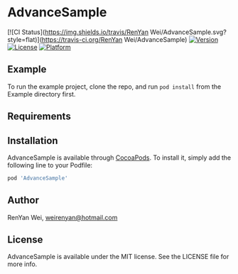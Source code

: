 # AdvanceSample

[![CI Status](https://img.shields.io/travis/RenYan Wei/AdvanceSample.svg?style=flat)](https://travis-ci.org/RenYan Wei/AdvanceSample)
[![Version](https://img.shields.io/cocoapods/v/AdvanceSample.svg?style=flat)](https://cocoapods.org/pods/AdvanceSample)
[![License](https://img.shields.io/cocoapods/l/AdvanceSample.svg?style=flat)](https://cocoapods.org/pods/AdvanceSample)
[![Platform](https://img.shields.io/cocoapods/p/AdvanceSample.svg?style=flat)](https://cocoapods.org/pods/AdvanceSample)

## Example

To run the example project, clone the repo, and run `pod install` from the Example directory first.

## Requirements

## Installation

AdvanceSample is available through [CocoaPods](https://cocoapods.org). To install
it, simply add the following line to your Podfile:

```ruby
pod 'AdvanceSample'
```

## Author

RenYan Wei, weirenyan@hotmail.com

## License

AdvanceSample is available under the MIT license. See the LICENSE file for more info.
